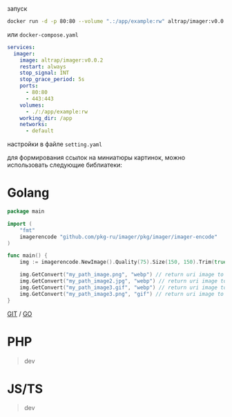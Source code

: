 запуск
```bash
docker run -d -p 80:80 --volume ".:/app/example:rw" altrap/imager:v0.0.2
```

или `docker-compose.yaml`

```yaml
services:
  imager:
    image: altrap/imager:v0.0.2
    restart: always
    stop_signal: INT
    stop_grace_period: 5s
    ports:
      - 80:80
      - 443:443
    volumes:
      - ./:/app/example:rw
    working_dir: /app
    networks:
      - default
```

настройки в файле `setting.yaml`

для формирования ссылок на миниатюры картинок, можно использовать следующие библиатеки:
# Golang
```go
package main

import (
	"fmt"
	imagerencode "github.com/pkg-ru/imager/pkg/imager/imager-encode"
)

func main() {
	img := imagerencode.NewImage().Quality(75).Size(150, 150).Trim(true, 10, nil);

	img.GetConvert("my_path_image.png", "webp") // return uri image to webp format
	img.GetConvert("my_path_image2.jpg", "webp") // return uri image to webp format
	img.GetConvert("my_path_image3.gif", "webp") // return uri image to webp format
	img.GetConvert("my_path_image3.png", "gif") // return uri image to gif format
}
```
[GIT](https://github.com/pkg-ru/imager/tree/master/pkg/imager/imager-encode) / [GO](https://pkg.go.dev/github.com/pkg-ru/imager/pkg/imager/imager-encode)
# PHP
> dev
# JS/TS
> dev
